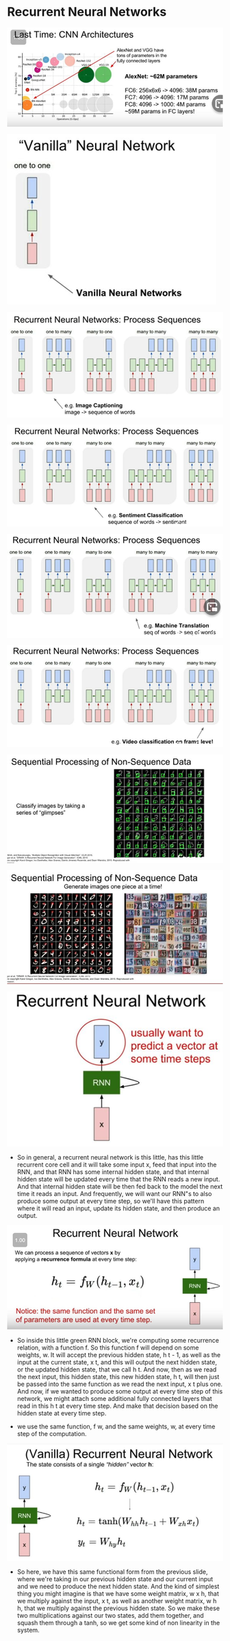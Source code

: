 # Recurrent Neural Networks

!["Problem"](./images/lecture10/img1.JPG)

!["Problem"](./images/lecture10/img2.JPG)

!["Problem"](./images/lecture10/img3.JPG)

!["Problem"](./images/lecture10/img4.JPG)

!["Problem"](./images/lecture10/img5.JPG)

!["Problem"](./images/lecture10/img6.JPG)

!["Problem"](./images/lecture10/img7.JPG)

!["Problem"](./images/lecture10/img8.JPG)

!["Problem"](./images/lecture10/img9.JPG)

-  So in general, a recurrent neural network is this little, has this little recurrent core cell and it will take some input x, feed that input into the RNN, and that RNN has some internal hidden state, and that internal hidden state will be updated every time that the RNN reads a new input. And that internal hidden state will be then fed back to the model the next time it reads an input. And frequently, we will want our RNN"s to also produce some output at every time step, so we'll have this pattern where it will read an input, update its hidden state, and then produce an output. 

!["Problem"](./images/lecture10/img10.JPG)

- So inside this little green RNN block, we're computing some recurrence relation, with a function f. So this function f will depend on some weights, w. It will accept the previous hidden state, h t - 1, as well as the input at the current state, x t, and this will output the next hidden state, or the updated hidden state, that we call h t. And now, then as we read the next input, this hidden state, this new hidden state, h t, will then just be passed into the same function as we read the next input, x t plus one. And now, if we wanted to produce some output at every time step of this network, we might attach some additional fully connected layers that read in this h t at every time step. And make that decision based on the hidden state at every time step. 

-  we use the same function, f w, and the same weights, w, at every time step of the computation. 

!["Problem"](./images/lecture10/img11.JPG)

- So here, we have this same functional form from the previous slide, where we're taking in our previous hidden state and our current input and we need to produce the next hidden state. And the kind of simplest thing you might imagine is that we have some weight matrix, w x h, that we multiply against the input, x t, as well as another weight matrix, w h h, that we multiply against the previous hidden state. So we make these two multiplications against our two states, add them together, and squash them through a tanh, so we get some kind of non linearity in the system. 